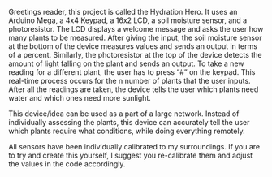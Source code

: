 Greetings reader, this project is called the Hydration Hero. It uses an Arduino Mega, a 4x4 Keypad, a 16x2 LCD, a soil moisture sensor, and a photoresistor. The LCD displays a welcome message and asks the user how many plants to be measured. After giving the input, the soil moisture sensor at the bottom of the device measures values and sends an output in terms of a percent. Similarly, the photoresistor at the top of the device detects the amount of light falling on the plant and sends an output. To take a new reading for a different plant, the user has to press “#” on the keypad. This real-time process occurs for the n number of plants that the user inputs. After all the readings are taken, the device tells the user which plants need water and which ones need more sunlight. 

This device/idea can be used as a part of a large network. Instead of individually assessing the plants, this device can accurately tell the user which plants require what conditions, while doing everything remotely. 

All sensors have been individually calibrated to my surroundings. If you are to try and create this yourself, I suggest you re-calibrate them and adjust the values in the code accordingly.
